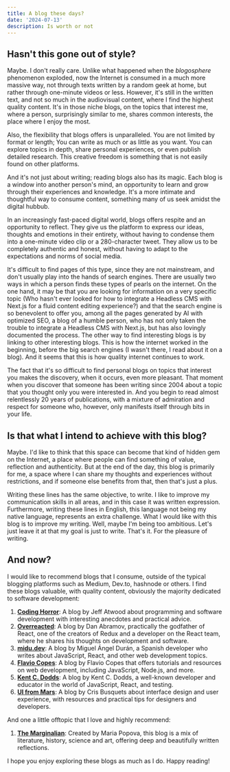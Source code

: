 ```yaml
---
title: A blog these days?
date: '2024-07-13'
description: Is worth or not
---
```


## Hasn't this gone out of style?

Maybe. I don't really care. Unlike what happened when the *blogosphere* phenomenon exploded, now the Internet is consumed in a much more massive way, not through texts written by a random geek at home, but rather through one-minute videos or less. However, it's still in the written text, and not so much in the audiovisual content, where I find the highest quality content. It's in those niche blogs, on the topics that interest me, where a person, surprisingly similar to me, shares common interests, the place where I enjoy the most.

Also, the flexibility that blogs offers is unparalleled. You are not limited by format or length; You can write as much or as little as you want. You can explore topics in depth, share personal experiences, or even publish detailed research. This creative freedom is something that is not easily found on other platforms.

And it's not just about writing; reading blogs also has its magic. Each blog is a window into another person's mind, an opportunity to learn and grow through their experiences and knowledge. It's a more intimate and thoughtful way to consume content, something many of us seek amidst the digital hubbub.

In an increasingly fast-paced digital world, blogs offers respite and an opportunity to reflect. They give us the platform to express our ideas, thoughts and emotions in their entirety, without having to condense them into a one-minute video clip or a 280-character tweet. They allow us to be completely authentic and honest, without having to adapt to the expectations and norms of social media.

It's difficult to find pages of this type, since they are not mainstream, and don't usually play into the hands of search engines. There are usually two ways in which a person finds these types of pearls on the internet. On the one hand, it may be that you are looking for information on a very specific topic (Who hasn't ever looked for how to integrate a Headless CMS with Next.js for a fluid content editing experience?) and that the search engine is so benevolent to offer you, among all the pages generated by AI with optimized SEO, a blog of a humble person, who has not only taken the trouble to integrate a Headless CMS with Next.js, but has also lovingly documented the process. The other way to find interesting blogs is by linking to other interesting blogs. This is how the internet worked in the beginning, before the big search engines (I wasn't there, I read about it on a blog). And it seems that this is how quality internet continues to work.

The fact that it's so difficult to find personal blogs on topics that interest you makes the discovery, when it occurs, even more pleasant. That moment when you discover that someone has been writing since 2004 about a topic that you thought only you were interested in. And you begin to read almost relentlessly 20 years of publications, with a mixture of admiration and respect for someone who, however, only manifests itself through bits in your life.

## Is that what I intend to achieve with this blog?

Maybe. I'd like to think that this space can become that kind of hidden gem on the Internet, a place where people can find something of value, reflection and authenticity. But at the end of the day, this blog is primarily for me, a space where I can share my thoughts and experiences without restrictions, and if someone else benefits from that, then that's just a plus.

Writing these lines has the same objective, to write. I like to improve my communication skills in all areas, and in this case it was written expression. Furthermore, writing these lines in English, this language not being my native language, represents an extra challenge. What I would like with this blog is to improve my writing. Well, maybe I'm being too ambitious. Let's just leave it at that my goal is just to write. That's it. For the pleasure of writing.

## And now?

I would like to recommend blogs that I consume, outside of the typical blogging platforms such as Medium, Dev.to, hashnode or others. I find these blogs valuable, with quality content, obviously the majority dedicated to software development:

1. [**Coding Horror**](https://blog.codinghorror.com/): A blog by Jeff Atwood about programming and software development with interesting anecdotes and practical advice.
2. [**Overreacted**](https://overreacted.io/): A blog by Dan Abramov, practically the godfather of React, one of the creators of Redux and a developer on the React team, where he shares his thoughts on development and software.
3. [**midu.dev**](https://midu.dev/): A blog by Miguel Ángel Durán, a Spanish developer who writes about JavaScript, React, and other web development topics.
4. [**Flavio Copes**](https://flaviocopes.com/): A blog by Flavio Copes that offers tutorials and resources on web development, including JavaScript, Node.js, and more.
5. [**Kent C. Dodds**](https://kentcdodds.com/blog): A blog by Kent C. Dodds, a well-known developer and educator in the world of JavaScript, React, and testing.
6. [**UI from Mars**](https://www.uifrommars.com/): A blog by Cris Busquets about interface design and user experience, with resources and practical tips for designers and developers.

And one a little offtopic that I love and highly recommend:

1. [**The Marginalian**](https://www.themarginalian.org/): Created by Maria Popova, this blog is a mix of literature, history, science and art, offering deep and beautifully written reflections.

I hope you enjoy exploring these blogs as much as I do. Happy reading!